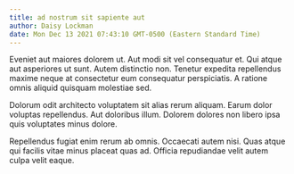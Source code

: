 ```yaml
---
title: ad nostrum sit sapiente aut
author: Daisy Lockman
date: Mon Dec 13 2021 07:43:10 GMT-0500 (Eastern Standard Time)
---
```

Eveniet aut maiores dolorem ut. Aut modi sit vel consequatur et. Qui atque aut asperiores ut sunt. Autem distinctio non. Tenetur expedita repellendus maxime neque at consectetur eum consequatur perspiciatis. A ratione omnis aliquid quisquam molestiae sed.

 Dolorum odit architecto voluptatem sit alias rerum aliquam. Earum dolor voluptas repellendus. Aut doloribus illum. Dolorem dolores non libero ipsa quis voluptates minus dolore.

 Repellendus fugiat enim rerum ab omnis. Occaecati autem nisi. Quas atque qui facilis vitae minus placeat quas ad. Officia repudiandae velit autem culpa velit eaque.